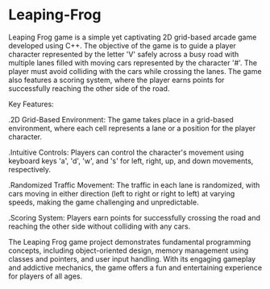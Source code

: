 # Leaping-Frog
 Leaping Frog game is a simple yet captivating 2D grid-based arcade game developed using C++. The objective of the game is to guide a player character represented by the letter 'V' safely across a busy road with multiple lanes filled with moving cars represented by the character '#'. The player must avoid colliding with the cars while crossing the lanes. The game also features a scoring system, where the player earns points for successfully reaching the other side of the road.

Key Features:

.2D Grid-Based Environment: The game takes place in a grid-based environment, where each cell represents a lane or a position for the player character.

.Intuitive Controls: Players can control the character's movement using keyboard keys 'a', 'd', 'w', and 's' for left, right, up, and down movements, respectively.

.Randomized Traffic Movement: The traffic in each lane is randomized, with cars moving in either direction (left to right or right to left) at varying speeds, making the game challenging and unpredictable.

.Scoring System: Players earn points for successfully crossing the road and reaching the other side without colliding with any cars.

The Leaping Frog game project demonstrates fundamental programming concepts, including object-oriented design, memory management using classes and pointers, and user input handling. With its engaging gameplay and addictive mechanics, the game offers a fun and entertaining experience for players of all ages.
